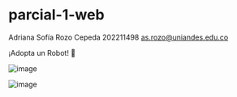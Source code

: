 ﻿# parcial-1-web

Adriana Sofía Rozo Cepeda
202211498
as.rozo@uniandes.edu.co


¡Adopta un Robot! 🤖

![image](https://github.com/user-attachments/assets/771c30e0-65d8-4909-8004-a42f0669f188)

![image](https://github.com/user-attachments/assets/dc961b02-132c-4d1d-b51b-15813fb91cf3)
